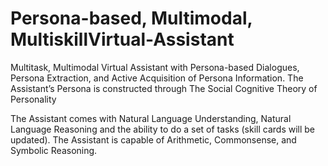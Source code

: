 # Persona-based, Multimodal, MultiskillVirtual-Assistant
 Multitask, Multimodal Virtual Assistant with Persona-based Dialogues, Persona Extraction, and Active Acquisition of Persona Information. The Assistant’s Persona is constructed through The Social Cognitive Theory of Personality
 
The Assistant comes with Natural Language Understanding, Natural Language Reasoning and the ability to do a set of tasks (skill cards will be updated). The Assistant is capable of Arithmetic, Commonsense, and Symbolic Reasoning.
